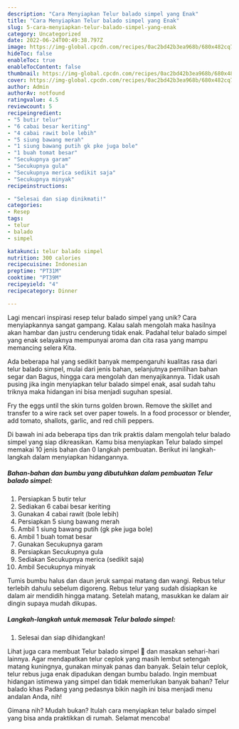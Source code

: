 ```yaml
---
description: "Cara Menyiapkan Telur balado simpel yang Enak"
title: "Cara Menyiapkan Telur balado simpel yang Enak"
slug: 5-cara-menyiapkan-telur-balado-simpel-yang-enak
category: Uncategorized
date: 2022-06-24T00:49:38.797Z
image: https://img-global.cpcdn.com/recipes/0ac2bd42b3ea968b/680x482cq70/telur-balado-simpel-foto-resep-utama.jpg
hideToc: false
enableToc: true
enableTocContent: false
thumbnail: https://img-global.cpcdn.com/recipes/0ac2bd42b3ea968b/680x482cq70/telur-balado-simpel-foto-resep-utama.jpg
cover: https://img-global.cpcdn.com/recipes/0ac2bd42b3ea968b/680x482cq70/telur-balado-simpel-foto-resep-utama.jpg
author: Admin
authorAv: notfound
ratingvalue: 4.5
reviewcount: 5
recipeingredient:
- "5 butir telur"
- "6 cabai besar keriting"
- "4 cabai rawit bole lebih"
- "5 siung bawang merah"
- "1 siung bawang putih gk pke juga bole"
- "1 buah tomat besar"
- "Secukupnya garam"
- "Secukupnya gula"
- "Secukupnya merica sedikit saja"
- "Secukupnya minyak"
recipeinstructions:

- "Selesai dan siap dinikmati!"
categories:
- Resep
tags:
- telur
- balado
- simpel

katakunci: telur balado simpel 
nutrition: 300 calories
recipecuisine: Indonesian
preptime: "PT31M"
cooktime: "PT39M"
recipeyield: "4"
recipecategory: Dinner

---
```





Lagi mencari inspirasi resep telur balado simpel yang unik? Cara menyiapkannya sangat gampang. Kalau salah mengolah maka hasilnya akan hambar dan justru cenderung tidak enak. Padahal telur balado simpel yang enak selayaknya mempunyai aroma dan cita rasa yang mampu memancing selera Kita.





Ada beberapa hal yang sedikit banyak mempengaruhi kualitas rasa dari telur balado simpel, mulai dari jenis bahan, selanjutnya pemilihan bahan segar dan Bagus, hingga cara mengolah dan menyajikannya. Tidak usah pusing jika ingin menyiapkan telur balado simpel enak,      asal sudah tahu triknya maka hidangan ini bisa menjadi suguhan spesial.














Fry the eggs until the skin turns golden brown. Remove the skillet and transfer to a wire rack set over paper towels. In a food processor or blender, add tomato, shallots, garlic, and red chili peppers.






Di bawah ini ada beberapa tips dan trik praktis dalam mengolah telur balado simpel yang siap dikreasikan. Kamu bisa menyiapkan Telur balado simpel memakai 10 jenis bahan dan 0 langkah pembuatan. Berikut ini langkah-langkah dalam menyiapkan hidangannya.

<!--inarticleads1-->

##### Bahan-bahan dan bumbu yang dibutuhkan dalam pembuatan Telur balado simpel:

1. Persiapkan 5 butir telur
1. Sediakan 6 cabai besar keriting
1. Gunakan 4 cabai rawit (bole lebih)
1. Persiapkan 5 siung bawang merah
1. Ambil 1 siung bawang putih (gk pke juga bole)
1. Ambil 1 buah tomat besar
1. Gunakan Secukupnya garam
1. Persiapkan Secukupnya gula
1. Sediakan Secukupnya merica (sedikit saja)
1. Ambil Secukupnya minyak


Tumis bumbu halus dan daun jeruk sampai matang dan wangi. Rebus telur terlebih dahulu sebelum digoreng. Rebus telur yang sudah disiapkan ke dalam air mendidih hingga matang. Setelah matang, masukkan ke dalam air dingin supaya mudah dikupas. 

<!--inarticleads2-->

##### Langkah-langkah untuk memasak Telur balado simpel:


1. Selesai dan siap dihidangkan!

Lihat juga cara membuat Telur balado simpel 🤤 dan masakan sehari-hari lainnya. Agar mendapatkan telur ceplok yang masih lembut setengah matang kuningnya, gunakan minyak panas dan banyak. Selain telur ceplok, telur rebus juga enak dipadukan dengan bumbu balado. Ingin membuat hidangan istimewa yang simpel dan tidak memerlukan banyak bahan? Telur balado khas Padang yang pedasnya bikin nagih ini bisa menjadi menu andalan Anda, nih! 

Gimana nih? Mudah bukan? Itulah cara menyiapkan telur balado simpel yang bisa anda praktikkan di rumah. Selamat mencoba!
